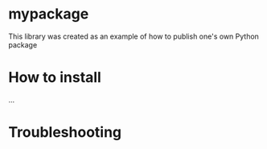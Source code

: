 # mypackage
This library was created as an example of how to publish one's own Python package

# How to install
...

# Troubleshooting